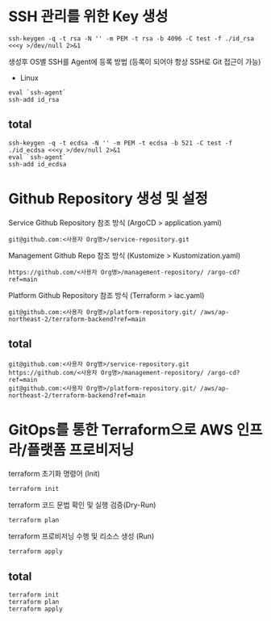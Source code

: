 # SSH 관리를 위한 Key 생성
```
ssh-keygen -q -t rsa -N '' -m PEM -t rsa -b 4096 -C test -f ./id_rsa <<<y >/dev/null 2>&1
```
생성후 OS별 SSH를 Agent에 등록 방법 (등록이 되어야 항상 SSH로 Git 접근이 가능)
- Linux
```
eval `ssh-agent`
ssh-add id_rsa
```
## total
```
ssh-keygen -q -t ecdsa -N '' -m PEM -t ecdsa -b 521 -C test -f ./id_ecdsa <<<y >/dev/null 2>&1
eval `ssh-agent`
ssh-add id_ecdsa
```

# Github Repository 생성 및 설정
Service Github Repository 참조 방식 (ArgoCD > application.yaml)
```
git@github.com:<사용자 Org명>/service-repository.git
```
Management Github Repo 참조 방식 (Kustomize > Kustomization.yaml)
```
https://github.com/<사용자 Org명>/management-repository/ /argo-cd?ref=main
```
Platform Github Repository 참조 방식 (Terraform > iac.yaml)
```
git@github.com:<사용자 Org명>/platform-repository.git/ /aws/ap-northeast-2/terraform-backend?ref=main

```
## total
```
git@github.com:<사용자 Org명>/service-repository.git
https://github.com/<사용자 Org명>/management-repository/ /argo-cd?ref=main
git@github.com:<사용자 Org명>/platform-repository.git/ /aws/ap-northeast-2/terraform-backend?ref=main
```

# GitOps를 통한 Terraform으로 AWS 인프라/플랫폼 프로비저닝
terraform 초기화 명령어 (Init)
```
terraform init
```
terraform 코드 문법 확인 및 실행 검증(Dry-Run)
```
terraform plan
```
terraform 프로비저닝 수행 및 리소스 생성 (Run)
```
terraform apply
```
## total
```
terraform init
terraform plan
terraform apply
```